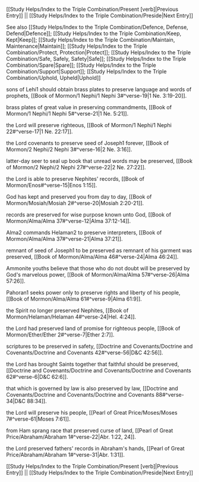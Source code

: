[[Study Helps/Index to the Triple Combination/Present [verb]|Previous Entry]]  ||  [[Study Helps/Index to the Triple Combination/Preside|Next Entry]]

 See also [[Study Helps/Index to the Triple Combination/Defence, Defense, Defend|Defence]]; [[Study Helps/Index to the Triple Combination/Keep, Kept|Keep]]; [[Study Helps/Index to the Triple Combination/Maintain, Maintenance|Maintain]]; [[Study Helps/Index to the Triple Combination/Protect, Protection|Protect]]; [[Study Helps/Index to the Triple Combination/Safe, Safely, Safety|Safe]]; [[Study Helps/Index to the Triple Combination/Spare|Spare]]; [[Study Helps/Index to the Triple Combination/Support|Support]]; [[Study Helps/Index to the Triple Combination/Uphold, Upheld|Uphold]]

 sons of Lehi1 should obtain brass plates to preserve language and words of prophets, [[Book of Mormon/1 Nephi/1 Nephi 3#^verse-19|1 Ne. 3:19-20]].

 brass plates of great value in preserving commandments, [[Book of Mormon/1 Nephi/1 Nephi 5#^verse-21|1 Ne. 5:21]].

 the Lord will preserve righteous, [[Book of Mormon/1 Nephi/1 Nephi 22#^verse-17|1 Ne. 22:17]].

 the Lord covenants to preserve seed of Joseph1 forever, [[Book of Mormon/2 Nephi/2 Nephi 3#^verse-16|2 Ne. 3:16]].

 latter-day seer to seal up book that unread words may be preserved, [[Book of Mormon/2 Nephi/2 Nephi 27#^verse-22|2 Ne. 27:22]].

 the Lord is able to preserve Nephites' records, [[Book of Mormon/Enos#^verse-15|Enos 1:15]].

 God has kept and preserved you from day to day, [[Book of Mormon/Mosiah/Mosiah 2#^verse-20|Mosiah 2:20-21]].

 records are preserved for wise purpose known unto God, [[Book of Mormon/Alma/Alma 37#^verse-12|Alma 37:12-14]].

 Alma2 commands Helaman2 to preserve interpreters, [[Book of Mormon/Alma/Alma 37#^verse-21|Alma 37:21]].

 remnant of seed of Joseph1 to be preserved as remnant of his garment was preserved, [[Book of Mormon/Alma/Alma 46#^verse-24|Alma 46:24]].

 Ammonite youths believe that those who do not doubt will be preserved by God's marvelous power, [[Book of Mormon/Alma/Alma 57#^verse-26|Alma 57:26]].

 Pahoran1 seeks power only to preserve rights and liberty of his people, [[Book of Mormon/Alma/Alma 61#^verse-9|Alma 61:9]].

 the Spirit no longer preserved Nephites, [[Book of Mormon/Helaman/Helaman 4#^verse-24|Hel. 4:24]].

 the Lord had preserved land of promise for righteous people, [[Book of Mormon/Ether/Ether 2#^verse-7|Ether 2:7]].

 scriptures to be preserved in safety, [[Doctrine and Covenants/Doctrine and Covenants/Doctrine and Covenants 42#^verse-56|D&C 42:56]].

 the Lord has brought Saints together that faithful should be preserved, [[Doctrine and Covenants/Doctrine and Covenants/Doctrine and Covenants 62#^verse-6|D&C 62:6]].

 that which is governed by law is also preserved by law, [[Doctrine and Covenants/Doctrine and Covenants/Doctrine and Covenants 88#^verse-34|D&C 88:34]].

 the Lord will preserve his people, [[Pearl of Great Price/Moses/Moses 7#^verse-61|Moses 7:61]].

 from Ham sprang race that preserved curse of land, [[Pearl of Great Price/Abraham/Abraham 1#^verse-22|Abr. 1:22, 24]].

 the Lord preserved fathers' records in Abraham's hands, [[Pearl of Great Price/Abraham/Abraham 1#^verse-31|Abr. 1:31]].

[[Study Helps/Index to the Triple Combination/Present [verb]|Previous Entry]]  ||  [[Study Helps/Index to the Triple Combination/Preside|Next Entry]]